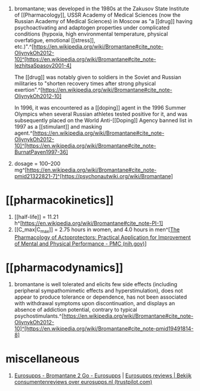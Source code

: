 1. bromantane; was developed in the 1980s at the Zakusov State Institute of [[Pharmacology]], USSR Academy of Medical Sciences (now the Russian Academy of Medical Sciences) in Moscow as "a [[drug]] having psychoactivating and adaptogen properties under complicated conditions (hypoxia, high environmental temperature, physical overfatigue, emotional [[stress]], etc.)".^[https://en.wikipedia.org/wiki/Bromantane#cite_note-OliynykOh2012-10]^[https://en.wikipedia.org/wiki/Bromantane#cite_note-IezhitsaSpasov2001-4]
   
   The [[drug]] was notably given to soldiers in the Soviet and Russian militaries to "shorten recovery times after strong physical exertion".^[https://en.wikipedia.org/wiki/Bromantane#cite_note-OliynykOh2012-10]
   
   In 1996, it was encountered as a [[doping]] agent in the 1996 Summer Olympics when several Russian athletes tested positive for it, and was subsequently placed on the World Anti-[[Doping]] Agency banned list in 1997 as a [[stimulant]] and masking agent.^[https://en.wikipedia.org/wiki/Bromantane#cite_note-OliynykOh2012-10]^[https://en.wikipedia.org/wiki/Bromantane#cite_note-BurnatPayen1997-36]
2. dosage = 100–200 mg^[https://en.wikipedia.org/wiki/Bromantane#cite_note-pmid21322821-7]^[https://psychonautwiki.org/wiki/Bromantane]

# [[pharmacokinetics]]
1. [[half-life]] = 11.21 h^[https://en.wikipedia.org/wiki/Bromantane#cite_note-PI-1]
2. [[C_max|C<sub>max</sub>]] = 2.75 hours in women, and 4.0 hours in men^[[The Pharmacology of Actoprotectors: Practical Application for Improvement of Mental and Physical Performance - PMC (nih.gov)](https://www.ncbi.nlm.nih.gov/pmc/articles/PMC3762282/)]

# [[pharmacodynamics]]
1. bromantane is well tolerated and elicits few side effects (including peripheral sympathomimetic effects and hyperstimulation), does not appear to produce tolerance or dependence, has not been associated with withdrawal symptoms upon discontinuation, and displays an absence of addiction potential, contrary to typical psychostimulants.^[https://en.wikipedia.org/wiki/Bromantane#cite_note-OliynykOh2012-10]^[https://en.wikipedia.org/wiki/Bromantane#cite_note-pmid19491814-8]

# miscellaneous
1. [Eurosupps - Bromantane 2 Go - Eurosupps](https://eurosupps.nl/en/webshop/nootropics/eurosupps-bromantane-2-go/) | [Eurosupps reviews | Bekijk consumentenreviews over eurosupps.nl (trustpilot.com)](https://nl.trustpilot.com/review/eurosupps.nl)